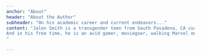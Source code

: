```yaml
---
anchor: "About"
header: "About the Author"
subheader: "On his academic career and current endeavors..."
content: "Jalen Smith is a transgender teen from South Pasadena, CA currently studying political science and English at community college. By fall of 2022, he hopes to transfer to his dream school, Yale, to pursure and complete his Bachelor's degree. With experience working with city government and as a Youth Ambassador for the Human Rights Campaign, Jalen has an extensive background in serving underrepresented communities.\n\n
And in his free time, he is an avid gamer, moviegoer, walking Marvel encyclopedia, and amateur skateboarder who loves meeting new people and bonding over just about anything... preferably games! As a gamer and a writer, he's found great appreciation for emotionally-driven storytelling. And because of this, he aspires to do work in narrative design one day, as one of his dreams he has yet to accomplish.
"

---
```

